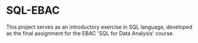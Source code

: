 # SQL-EBAC

This project serves as an introductory exercise in SQL language, developed as the final assignment for the EBAC 'SQL for Data Analysis' course.




